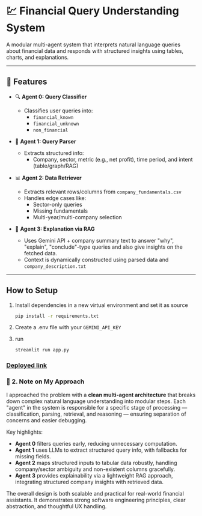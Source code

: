 # 💹 Financial Query Understanding System

A modular multi-agent system that interprets natural language queries about financial data and responds with structured insights using tables, charts, and explanations.

---

## 🚀 Features

- 🔍 **Agent 0: Query Classifier**
  - Classifies user queries into:
    - `financial_known`
    - `financial_unknown`
    - `non_financial`

- 🧠 **Agent 1: Query Parser**
  - Extracts structured info:
    - Company, sector, metric (e.g., net profit), time period, and intent (table/graph/RAG)

- 📊 **Agent 2: Data Retriever**
  - Extracts relevant rows/columns from `company_fundamentals.csv`
  - Handles edge cases like:
    - Sector-only queries
    - Missing fundamentals
    - Multi-year/multi-company selection

- 🧾 **Agent 3: Explanation via RAG**
  - Uses Gemini API + company summary text to answer "why", "explain", "conclude"-type queries and also give insights on the fetched data.
  - Context is dynamically constructed using parsed data and `company_description.txt`

---

## How to Setup
1. Install dependencies  in a new virtual environment and set it as source
   ```bash
   pip install -r requirements.txt
   ```
2. Create a .env file with your ```GEMINI_API_KEY```

3. run
    ```bash
    streamlit run app.py
    ```

### [Deployed link](https://vdhkcheems-financial-ai-app-dknrjm.streamlit.app/)

### 🧾 2. Note on My Approach

I approached the problem with a **clean multi-agent architecture** that breaks down complex natural language understanding into modular steps. Each "agent" in the system is responsible for a specific stage of processing — classification, parsing, retrieval, and reasoning — ensuring separation of concerns and easier debugging.

Key highlights:
- **Agent 0** filters queries early, reducing unnecessary computation.
- **Agent 1** uses LLMs to extract structured query info, with fallbacks for missing fields.
- **Agent 2** maps structured inputs to tabular data robustly, handling company/sector ambiguity and non-existent columns gracefully.
- **Agent 3** provides explainability via a lightweight RAG approach, integrating structured company insights with retrieved data.

The overall design is both scalable and practical for real-world financial assistants. It demonstrates strong software engineering principles, clear abstraction, and thoughtful UX handling.
